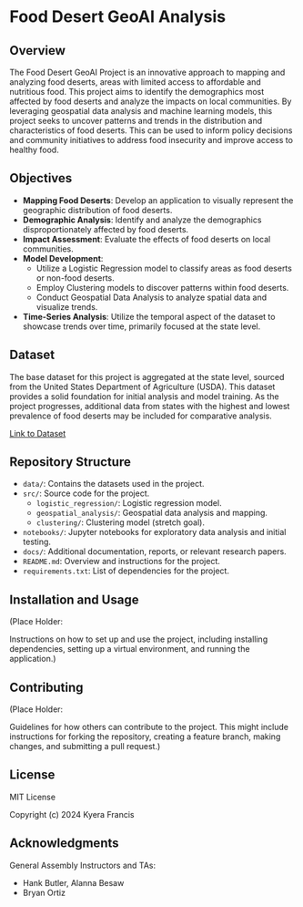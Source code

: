 # Food Desert GeoAI Analysis

## Overview
The Food Desert GeoAI Project is an innovative approach to mapping and analyzing food deserts, areas with limited access to affordable and nutritious food. This project aims to identify the demographics most affected by food deserts and analyze the impacts on local communities. By leveraging geospatial data analysis and machine learning models, this project seeks to uncover patterns and trends in the distribution and characteristics of food deserts. This can be used to inform policy decisions and community initiatives to address food insecurity and improve access to healthy food.

## Objectives
- **Mapping Food Deserts**: Develop an application to visually represent the geographic distribution of food deserts.
- **Demographic Analysis**: Identify and analyze the demographics disproportionately affected by food deserts.
- **Impact Assessment**: Evaluate the effects of food deserts on local communities.
- **Model Development**:
  - Utilize a Logistic Regression model to classify areas as food deserts or non-food deserts.
  - Employ Clustering models to discover patterns within food deserts.
  - Conduct Geospatial Data Analysis to analyze spatial data and visualize trends.
- **Time-Series Analysis**: Utilize the temporal aspect of the dataset to showcase trends over time, primarily focused at the state level.

## Dataset
The base dataset for this project is aggregated at the state level, sourced from the United States Department of Agriculture (USDA). This dataset provides a solid foundation for initial analysis and model training. As the project progresses, additional data from states with the highest and lowest prevalence of food deserts may be included for comparative analysis.

[Link to Dataset](https://www.ers.usda.gov/data-products/food-access-research-atlas/download-the-data/)

## Repository Structure
- `data/`: Contains the datasets used in the project.
- `src/`: Source code for the project.
  - `logistic_regression/`: Logistic regression model.
  - `geospatial_analysis/`: Geospatial data analysis and mapping.
  - `clustering/`: Clustering model (stretch goal).
- `notebooks/`: Jupyter notebooks for exploratory data analysis and initial testing.
- `docs/`: Additional documentation, reports, or relevant research papers.
- `README.md`: Overview and instructions for the project.
- `requirements.txt`: List of dependencies for the project.

## Installation and Usage
(Place Holder:

Instructions on how to set up and use the project, including installing dependencies, setting up a virtual environment, and running the application.)

## Contributing
(Place Holder:

Guidelines for how others can contribute to the project. This might include instructions for forking the repository, creating a feature branch, making changes, and submitting a pull request.)

## License
MIT License

Copyright (c) 2024 Kyera Francis

## Acknowledgments
General Assembly Instructors and TAs:
- Hank Butler, Alanna Besaw
- Bryan Ortiz
